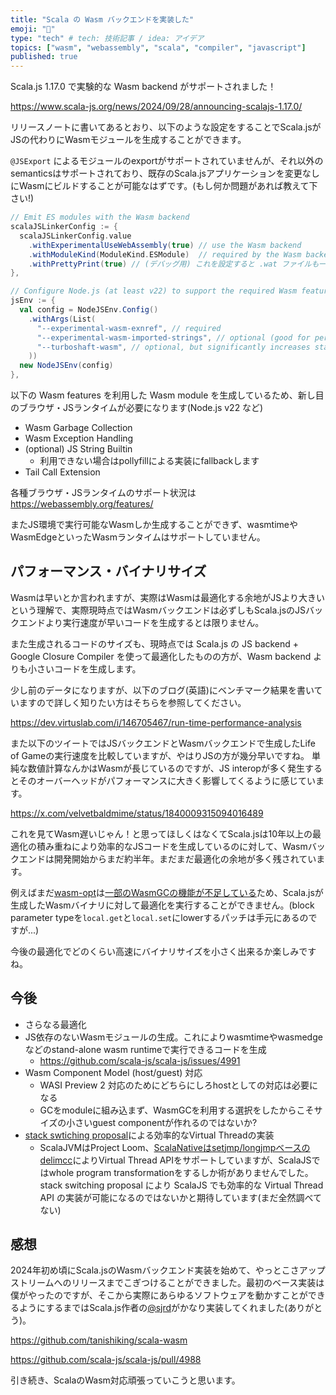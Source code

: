 ```yaml
---
title: "Scala の Wasm バックエンドを実装した"
emoji: "📘"
type: "tech" # tech: 技術記事 / idea: アイデア
topics: ["wasm", "webassembly", "scala", "compiler", "javascript"]
published: true
---
```


Scala.js 1.17.0 で実験的な Wasm backend がサポートされました！

https://www.scala-js.org/news/2024/09/28/announcing-scalajs-1.17.0/

リリースノートに書いてあるとおり、以下のような設定をすることでScala.jsがJSの代わりにWasmモジュールを生成することができます。

`@JSExport` によるモジュールのexportがサポートされていませんが、それ以外のsemanticsはサポートされており、既存のScala.jsアプリケーションを変更なしにWasmにビルドすることが可能なはずです。(もし何か問題があれば教えて下さい!)

```scala
// Emit ES modules with the Wasm backend
scalaJSLinkerConfig := {
  scalaJSLinkerConfig.value
    .withExperimentalUseWebAssembly(true) // use the Wasm backend
    .withModuleKind(ModuleKind.ESModule)  // required by the Wasm backend
    .withPrettyPrint(true) // (デバッグ用) これを設定すると .wat ファイルも一緒に生成してくれる
},

// Configure Node.js (at least v22) to support the required Wasm features
jsEnv := {
  val config = NodeJSEnv.Config()
    .withArgs(List(
      "--experimental-wasm-exnref", // required
      "--experimental-wasm-imported-strings", // optional (good for performance)
      "--turboshaft-wasm", // optional, but significantly increases stability
    ))
  new NodeJSEnv(config)
},
```

以下の Wasm features を利用した Wasm module を生成しているため、新し目のブラウザ・JSランタイムが必要になります(Node.js v22 など)

- Wasm Garbage Collection
- Wasm Exception Handling
- (optional) JS String Builtin
  - 利用できない場合はpollyfillによる実装にfallbackします
- Tail Call Extension

各種ブラウザ・JSランタイムのサポート状況は https://webassembly.org/features/

またJS環境で実行可能なWasmしか生成することができず、wasmtimeやWasmEdgeといったWasmランタイムはサポートしていません。

## パフォーマンス・バイナリサイズ

Wasmは早いとか言われますが、実際はWasmは最適化する余地がJSより大きいという理解で、実際現時点ではWasmバックエンドは必ずしもScala.jsのJSバックエンドより実行速度が早いコードを生成するとは限りません。

また生成されるコードのサイズも、現時点では Scala.js の JS backend + Google Closure Compiler を使って最適化したものの方が、Wasm backend よりも小さいコードを生成します。

少し前のデータになりますが、以下のブログ(英語)にベンチマーク結果を書いていますので詳しく知りたい方はそちらを参照してください。

https://dev.virtuslab.com/i/146705467/run-time-performance-analysis

また以下のツイートではJSバックエンドとWasmバックエンドで生成したLife of Gameの実行速度を比較していますが、やはりJSの方が幾分早いですね。
単純な数値計算なんかはWasmが長じているのですが、JS interopが多く発生するとそのオーバーヘッドがパフォーマンスに大きく影響してくるように感じています。

https://x.com/velvetbaldmime/status/1840009315094016489

これを見てWasm遅いじゃん！と思ってほしくはなくてScala.jsは10年以上の最適化の積み重ねにより効率的なJSコードを生成しているのに対して、Wasmバックエンドは開発開始からまだ約半年。まだまだ最適化の余地が多く残されています。

例えばまだ[wasm-opt](https://github.com/WebAssembly/binaryen)は[一部のWasmGCの機能が不足している](https://github.com/WebAssembly/binaryen/issues/6407)ため、Scala.jsが生成したWasmバイナリに対して最適化を実行することができません。(block parameter typeを`local.get`と`local.set`にlowerするパッチは手元にあるのですが...)

今後の最適化でどのくらい高速にバイナリサイズを小さく出来るか楽しみですね。

## 今後

- さらなる最適化
- JS依存のないWasmモジュールの生成。これによりwasmtimeやwasmedgeなどのstand-alone wasm runtimeで実行できるコードを生成
  - https://github.com/scala-js/scala-js/issues/4991
- Wasm Component Model (host/guest) 対応
  - WASI Preview 2 対応のためにどちらにしろhostとしての対応は必要になる
  - GCをmoduleに組み込まず、WasmGCを利用する選択をしたからこそサイズの小さいguest componentが作れるのではないか?
- [stack swtiching proposal](https://github.com/WebAssembly/stack-switching)による効率的なVirtual Threadの実装
  - ScalaJVMはProject Loom、[ScalaNativeはsetjmp/longjmpベースのdelimcc](https://dl.acm.org/doi/abs/10.1145/3679005.3685979)によりVirtual Thread APIをサポートしていますが、ScalaJSではwhole program transformationをするしか術がありませんでした。stack switching proposal により ScalaJS でも効率的な Virtual Thread API の実装が可能になるのではないかと期待しています(まだ全然調べてない)


## 感想

2024年初め頃にScala.jsのWasmバックエンド実装を始めて、やっとこさアップストリームへのリリースまでこぎつけることができました。最初のベース実装は僕がやったのですが、そこから実際にあらゆるソフトウェアを動かすことができるようにするまではScala.js作者の[@sjrd](https://github.com/sjrd)がかなり実装してくれました(ありがとう)。

https://github.com/tanishiking/scala-wasm

https://github.com/scala-js/scala-js/pull/4988

引き続き、ScalaのWasm対応頑張っていこうと思います。
